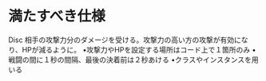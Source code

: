 # 満たすべき仕様
Disc 相手の攻撃力分のダメージを受ける。攻撃力の高い方の攻撃が有効になり、HPが減るように。
•攻撃力やHPを設定する場所はコード上で１箇所のみ
•戦闘の間に１秒の間隔、最後の決着前は２秒あける
•クラスやインスタンスを用いる
